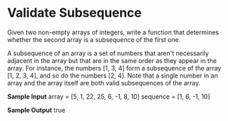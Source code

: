 # Validate Subsequence


  Given two non-empty arrays of integers, write a function that determines
  whether the second array is a subsequence of the first one.


  A subsequence of an array is a set of numbers that aren't necessarily adjacent
  in the array but that are in the same order as they appear in the array. For
  instance, the numbers [1, 3, 4] form a subsequence of the array
  [1, 2, 3, 4], and so do the numbers [2, 4]. Note
  that a single number in an array and the array itself are both valid
  subsequences of the array.

**Sample Input**
array = [5, 1, 22, 25, 6, -1, 8, 10]
sequence = [1, 6, -1, 10]

**Sample Output**
true

